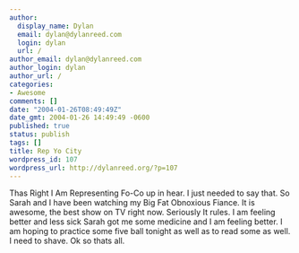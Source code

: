 ```yaml
---
author:
  display_name: Dylan
  email: dylan@dylanreed.com
  login: dylan
  url: /
author_email: dylan@dylanreed.com
author_login: dylan
author_url: /
categories:
- Awesome
comments: []
date: "2004-01-26T08:49:49Z"
date_gmt: 2004-01-26 14:49:49 -0600
published: true
status: publish
tags: []
title: Rep Yo City
wordpress_id: 107
wordpress_url: http://dylanreed.org/?p=107
---
```


  Thas Right I Am Representing Fo-Co up in hear. I just needed to say that. So Sarah and I have been watching my Big Fat Obnoxious Fiance. It is awesome, the best show on TV right now. Seriously It rules. I am feeling better and less sick Sarah got me some medicine and I am feeling better. I am hoping to practice some five ball tonight as well as to read some as well. I need to shave. Ok so thats all.
